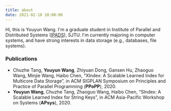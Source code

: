 ```yaml
---
title: about
date: 2021-02-10 10:08:06
---
```


Hi, this is Youyun Wang.
I'm a graduate student in Institute of Parallel and Distributed Systems
([IPADS](https://ipads.se.sjtu.edu.cn/)), SJTU. I'm currently majoring in computer systems, and have strong interests in data storage (e.g., databases, file systems).


### Publications

- Chuzhe Tang, **Youyun Wang**, Zhiyuan Dong, Gansen Hu, Zhaoguo Wang, Minjie Wang, Haibo Chen, “XIndex: A Scalable Learned Index for Multicore Data Storage”, in ACM SIGPLAN Symposium on Principles and Practice of Parallel Programming (**PPoPP**), 2020.
- **Youyun Wang**, Chuzhe Tang, Zhaoguo Wang, Haibo Chen, “SIndex: A Scalable Learned Index for String Keys”, in ACM Asia-Pacific Workshop on Systems (**APsys**), 2020.
